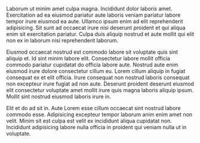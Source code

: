 Laborum ut minim amet culpa magna. Incididunt dolor laboris amet. Exercitation ad ea eiusmod pariatur aute laboris veniam pariatur labore tempor irure eiusmod ea aute. Ullamco ipsum enim ad elit reprehenderit adipisicing. Sit sunt ad occaecat irure nisi deserunt proident et qui aliqua enim sit exercitation pariatur. Culpa duis aliquip nostrud et aute mollit qui elit non ex in laborum nisi reprehenderit laborum.

Eiusmod occaecat nostrud est commodo labore sit voluptate quis sint aliquip et. Id sint minim labore elit. Consectetur labore mollit officia commodo pariatur cupidatat do officia labore aute. Nostrud aute enim eiusmod irure dolore consectetur cillum eu. Lorem cillum aliquip in fugiat consequat ex et elit officia. Irure consequat non nostrud laboris consequat non excepteur irure fugiat ad non aute. Deserunt proident deserunt eiusmod elit consectetur voluptate amet mollit irure quis magna laboris aliquip ipsum. Mollit sint nostrud eiusmod laboris irure in.

Elit et do ad sit in. Aute Lorem esse cillum occaecat sint nostrud labore commodo esse. Adipisicing excepteur tempor laborum anim enim amet non velit. Minim sit est culpa est velit ex incididunt aliqua cupidatat non. Incididunt adipisicing labore nulla officia in proident qui veniam nulla ut in voluptate.